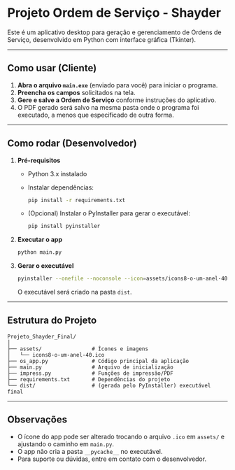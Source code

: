 # Projeto Ordem de Serviço - Shayder

Este é um aplicativo desktop para geração e gerenciamento de Ordens de Serviço, desenvolvido em Python com interface gráfica (Tkinter).

---

## Como usar (Cliente)

1. **Abra o arquivo `main.exe`** (enviado para você) para iniciar o programa.
2. **Preencha os campos** solicitados na tela.
3. **Gere e salve a Ordem de Serviço** conforme instruções do aplicativo.
4. O PDF gerado será salvo na mesma pasta onde o programa foi executado, a menos que especificado de outra forma.

---

## Como rodar (Desenvolvedor)

1. **Pré-requisitos**
   - Python 3.x instalado
   - Instalar dependências:

     ```bash
     pip install -r requirements.txt
     ```

   - (Opcional) Instalar o PyInstaller para gerar o executável:

     ```bash
     pip install pyinstaller
     ```

2. **Executar o app**

   ```bash
   python main.py
   ```

3. **Gerar o executável**

   ```bash
   pyinstaller --onefile --noconsole --icon=assets/icons8-o-um-anel-40.ico main.py
   ```

   O executável será criado na pasta `dist`.

---

## Estrutura do Projeto

```
Projeto_Shayder_Final/
│
├── assets/                # Ícones e imagens
│   └── icons8-o-um-anel-40.ico
├── os_app.py              # Código principal da aplicação
├── main.py                # Arquivo de inicialização
├── impress.py             # Funções de impressão/PDF
├── requirements.txt       # Dependências do projeto
└── dist/                  # (gerada pelo PyInstaller) executável final
```

---

## Observações

- O ícone do app pode ser alterado trocando o arquivo `.ico` em `assets/` e ajustando o caminho em `main.py`.
- O app não cria a pasta `__pycache__` no executável.
- Para suporte ou dúvidas, entre em contato com o desenvolvedor.
